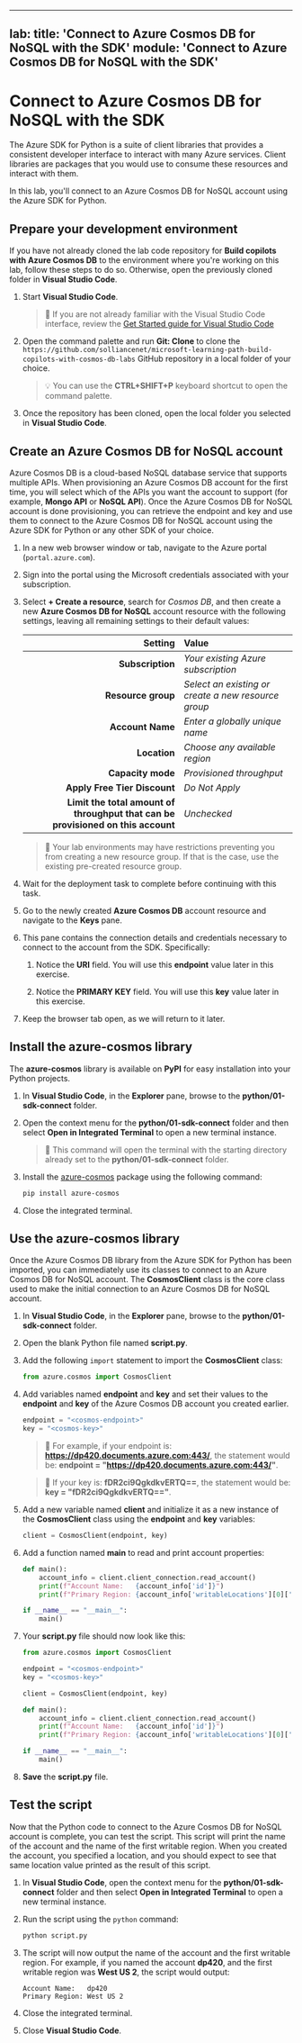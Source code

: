 
---
lab:
    title: 'Connect to Azure Cosmos DB for NoSQL with the SDK'
    module: 'Connect to Azure Cosmos DB for NoSQL with the SDK'
---

# Connect to Azure Cosmos DB for NoSQL with the SDK

The Azure SDK for Python is a suite of client libraries that provides a consistent developer interface to interact with many Azure services. Client libraries are packages that you would use to consume these resources and interact with them.

In this lab, you'll connect to an Azure Cosmos DB for NoSQL account using the Azure SDK for Python.

## Prepare your development environment

If you have not already cloned the lab code repository for **Build copilots with Azure Cosmos DB** to the environment where you're working on this lab, follow these steps to do so. Otherwise, open the previously cloned folder in **Visual Studio Code**.

1. Start **Visual Studio Code**.

    > &#128221; If you are not already familiar with the Visual Studio Code interface, review the [Get Started guide for Visual Studio Code][code.visualstudio.com/docs/getstarted]

1. Open the command palette and run **Git: Clone** to clone the ``https://github.com/solliancenet/microsoft-learning-path-build-copilots-with-cosmos-db-labs`` GitHub repository in a local folder of your choice.

    > &#128161; You can use the **CTRL+SHIFT+P** keyboard shortcut to open the command palette.

1. Once the repository has been cloned, open the local folder you selected in **Visual Studio Code**.

## Create an Azure Cosmos DB for NoSQL account

Azure Cosmos DB is a cloud-based NoSQL database service that supports multiple APIs. When provisioning an Azure Cosmos DB account for the first time, you will select which of the APIs you want the account to support (for example, **Mongo API** or **NoSQL API**). Once the Azure Cosmos DB for NoSQL account is done provisioning, you can retrieve the endpoint and key and use them to connect to the Azure Cosmos DB for NoSQL account using the Azure SDK for Python or any other SDK of your choice.

1. In a new web browser window or tab, navigate to the Azure portal (``portal.azure.com``).

1. Sign into the portal using the Microsoft credentials associated with your subscription.

1. Select **+ Create a resource**, search for *Cosmos DB*, and then create a new **Azure Cosmos DB for NoSQL** account resource with the following settings, leaving all remaining settings to their default values:

    | **Setting** | **Value** |
    | ---: | :--- |
    | **Subscription** | *Your existing Azure subscription* |
    | **Resource group** | *Select an existing or create a new resource group* |
    | **Account Name** | *Enter a globally unique name* |
    | **Location** | *Choose any available region* |
    | **Capacity mode** | *Provisioned throughput* |
    | **Apply Free Tier Discount** | *Do Not Apply* |
    | **Limit the total amount of throughput that can be provisioned on this account** | *Unchecked* |

    > &#128221; Your lab environments may have restrictions preventing you from creating a new resource group. If that is the case, use the existing pre-created resource group.

1. Wait for the deployment task to complete before continuing with this task.

1. Go to the newly created **Azure Cosmos DB** account resource and navigate to the **Keys** pane.

1. This pane contains the connection details and credentials necessary to connect to the account from the SDK. Specifically:

    1. Notice the **URI** field. You will use this **endpoint** value later in this exercise.

    1. Notice the **PRIMARY KEY** field. You will use this **key** value later in this exercise.

1. Keep the browser tab open, as we will return to it later.

## Install the azure-cosmos library

The **azure-cosmos** library is available on **PyPI** for easy installation into your Python projects.

1. In **Visual Studio Code**, in the **Explorer** pane, browse to the **python/01-sdk-connect** folder.

1. Open the context menu for the **python/01-sdk-connect** folder and then select **Open in Integrated Terminal** to open a new terminal instance.

    > &#128221; This command will open the terminal with the starting directory already set to the **python/01-sdk-connect** folder.

1. Install the [azure-cosmos][pypi.org/project/azure-cosmos] package using the following command:

    ```bash
    pip install azure-cosmos
    ```

1. Close the integrated terminal.

## Use the azure-cosmos library

Once the Azure Cosmos DB library from the Azure SDK for Python has been imported, you can immediately use its classes to connect to an Azure Cosmos DB for NoSQL account. The **CosmosClient** class is the core class used to make the initial connection to an Azure Cosmos DB for NoSQL account.

1. In **Visual Studio Code**, in the **Explorer** pane, browse to the **python/01-sdk-connect** folder.

1. Open the blank Python file named **script.py**.

1. Add the following `import` statement to import the **CosmosClient** class:

    ```python
    from azure.cosmos import CosmosClient
    ```

1. Add variables named **endpoint** and **key** and set their values to the **endpoint** and **key** of the Azure Cosmos DB account you created earlier.

    ```python
    endpoint = "<cosmos-endpoint>"
    key = "<cosmos-key>"
    ```

    > &#128221; For example, if your endpoint is: **https://dp420.documents.azure.com:443/**, the statement would be: **endpoint = "https://dp420.documents.azure.com:443/"**.

    > &#128221; If your key is: **fDR2ci9QgkdkvERTQ==**, the statement would be: **key = "fDR2ci9QgkdkvERTQ=="**.

1. Add a new variable named **client** and initialize it as a new instance of the **CosmosClient** class using the **endpoint** and **key** variables:

    ```python
    client = CosmosClient(endpoint, key)
    ```

1. Add a function named **main** to read and print account properties:

    ```python
    def main():
        account_info = client.client_connection.read_account()
        print(f"Account Name:	{account_info['id']}")
        print(f"Primary Region:	{account_info['writableLocations'][0]['name']}")

    if __name__ == "__main__":
        main()
    ```

1. Your **script.py** file should now look like this:

    ```python
    from azure.cosmos import CosmosClient

    endpoint = "<cosmos-endpoint>"
    key = "<cosmos-key>"

    client = CosmosClient(endpoint, key)

    def main():
        account_info = client.client_connection.read_account()
        print(f"Account Name:	{account_info['id']}")
        print(f"Primary Region:	{account_info['writableLocations'][0]['name']}")

    if __name__ == "__main__":
        main()
    ```

1. **Save** the **script.py** file.

## Test the script

Now that the Python code to connect to the Azure Cosmos DB for NoSQL account is complete, you can test the script. This script will print the name of the account and the name of the first writable region. When you created the account, you specified a location, and you should expect to see that same location value printed as the result of this script.

1. In **Visual Studio Code**, open the context menu for the **python/01-sdk-connect** folder and then select **Open in Integrated Terminal** to open a new terminal instance.

1. Run the script using the `python` command:

    ```bash
    python script.py
    ```

1. The script will now output the name of the account and the first writable region. For example, if you named the account **dp420**, and the first writable region was **West US 2**, the script would output:

    ```text
    Account Name:   dp420
    Primary Region: West US 2
    ```

1. Close the integrated terminal.

1. Close **Visual Studio Code**.

[code.visualstudio.com/docs/getstarted]: https://code.visualstudio.com/docs/getstarted/tips-and-tricks
[pypi.org/project/azure-cosmos]: https://pypi.org/project/azure-cosmos
